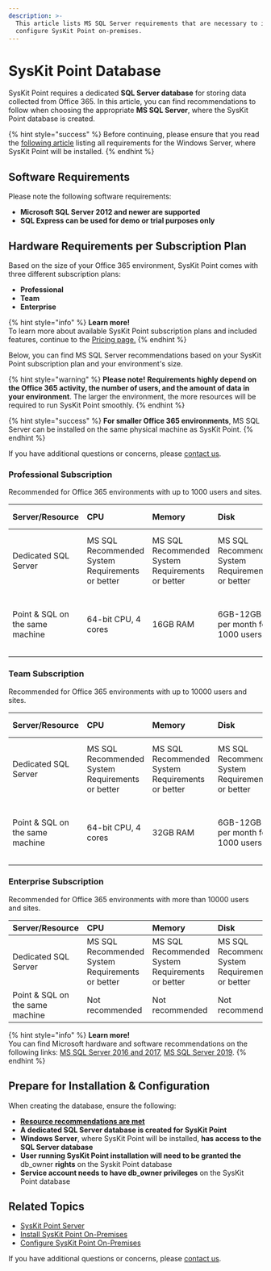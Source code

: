 ```yaml
---
description: >-
  This article lists MS SQL Server requirements that are necessary to install and
  configure SysKit Point on-premises.
---
```


# SysKit Point Database

SysKit Point requires a dedicated **SQL Server database** for storing data collected from Office 365. In this article, you can find recommendations to follow when choosing the appropriate **MS SQL Server**, where the SysKit Point database is created.

{% hint style="success" %}
Before continuing, please ensure that you read the [following article](syskit-point-server.md) listing all requirements for the Windows Server, where SysKit Point will be installed.
{% endhint %}

## Software Requirements

Please note the following software requirements:

* **Microsoft SQL Server 2012 and newer are supported**
* **SQL Express can be used for demo or trial purposes only**

## Hardware Requirements per Subscription Plan

Based on the size of your Office 365 environment, SysKit Point comes with three different subscription plans:

* **Professional**
* **Team**
* **Enterprise**

{% hint style="info" %}
**Learn more!**  
To learn more about available SysKit Point subscription plans and included features, continue to the [Pricing page.](https://www.syskit.com/products/point/pricing/)
{% endhint %}

Below, you can find MS SQL Server recommendations based on your SysKit Point subscription plan and your environment's size.

{% hint style="warning" %}
**Please note!** **Requirements highly depend on the Office 365 activity, the number of users, and the amount of data in your environment**. The larger the environment, the more resources will be required to run SysKit Point smoothly.
{% endhint %}

{% hint style="success" %}
**For smaller Office 365 environments**, MS SQL Server can be installed on the same physical machine as SysKit Point.
{% endhint %}

If you have additional questions or concerns, please [contact us](https://www.syskit.com/contact-us/).

### Professional Subscription

Recommended for Office 365 environments with up to 1000 users and sites.

| Server/Resource | CPU | Memory | Disk | SQL Edition | SQL Version |
| :--- | :--- | :--- | :--- | :--- | :--- |
| Dedicated SQL Server | MS SQL Recommended System Requirements or better | MS SQL Recommended System Requirements or better | MS SQL Recommended System Requirements or better | MS SQL Server Express and better | MS SQL Server 2012 and newer |
| Point & SQL on the same machine | 64-bit CPU, 4 cores | 16GB RAM | 6GB-12GB per month for 1000 users | MS SQL Server Express and better | MS SQL Server 2012 and newer |

### Team Subscription

Recommended for Office 365 environments with up to 10000 users and sites.

| Server/Resource | CPU | Memory | Disk | SQL Edition | SQL Version |
| :--- | :--- | :--- | :--- | :--- | :--- |
| Dedicated SQL Server | MS SQL Recommended System Requirements or better | MS SQL Recommended System Requirements or better | MS SQL Recommended System Requirements or better | MS SQL Server Web and better | MS SQL Server 2012 and newer |
| Point & SQL on the same machine | 64-bit CPU, 4 cores | 32GB RAM | 6GB-12GB per month for 1000 users | MS SQL Server Web and better | MS SQL Server 2012 and newer |

### Enterprise Subscription

Recommended for Office 365 environments with more than 10000 users and sites.

| Server/Resource | CPU | Memory | Disk | SQL Edition | SQL Version |
| :--- | :--- | :--- | :--- | :--- | :--- |
| Dedicated SQL Server | MS SQL Recommended System Requirements or better | MS SQL Recommended System Requirements or better | MS SQL Recommended System Requirements or better | MS SQL Server Enterprise | MS SQL Server 2012 and newer |
| Point & SQL on the same machine | Not recommended | Not recommended | Not recommended | Not recommended | Not recommended |

{% hint style="info" %}
**Learn more!**  
You can find Microsoft hardware and software recommendations on the following links: [MS SQL Server 2016 and 2017](https://docs.microsoft.com/en-us/sql/sql-server/install/hardware-and-software-requirements-for-installing-sql-server?view=sql-server-ver15), [MS SQL Server 2019](https://docs.microsoft.com/en-us/sql/sql-server/install/hardware-and-software-requirements-for-installing-sql-server-ver15?view=sql-server-ver15).
{% endhint %}

## Prepare for Installation & Configuration

When creating the database, ensure the following:

* [**Resource recommendations are met**](syskit-point-database.md#hardware-requirements-per-subscription-plan)
* **A dedicated SQL Server database is created for SysKit Point**
* **Windows Server**, where SysKit Point will be installed, **has access to the SQL Server database**
* **User running SysKit Point installation will need to be granted the** db\_owner **rights** on the Syskit Point database
* **Service account needs to have db\_owner privileges** on the SysKit Point database

## Related Topics

* [SysKit Point Server](syskit-point-server.md)
* [Install SysKit Point On-Premises](../install-syskit-point-on-premises.md) 
* [Configure SysKit Point On-Premises](../configure-syskit-point-on-premises.md)

If you have additional questions or concerns, please [contact us](https://www.syskit.com/contact-us/).

